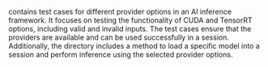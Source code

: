 contains test cases for different provider options in an AI inference framework. It focuses on testing the functionality of CUDA and TensorRT options, including valid and invalid inputs. The test cases ensure that the providers are available and can be used successfully in a session. Additionally, the directory includes a method to load a specific model into a session and perform inference using the selected provider options.
